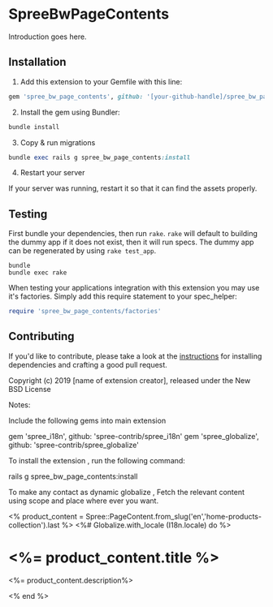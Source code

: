 # SpreeBwPageContents

Introduction goes here.

## Installation

1. Add this extension to your Gemfile with this line:
  ```ruby
  gem 'spree_bw_page_contents', github: '[your-github-handle]/spree_bw_page_contents'
  ```

2. Install the gem using Bundler:
  ```ruby
  bundle install
  ```

3. Copy & run migrations
  ```ruby
  bundle exec rails g spree_bw_page_contents:install
  ```

4. Restart your server

  If your server was running, restart it so that it can find the assets properly.

## Testing

First bundle your dependencies, then run `rake`. `rake` will default to building the dummy app if it does not exist, then it will run specs. The dummy app can be regenerated by using `rake test_app`.

```shell
bundle
bundle exec rake
```

When testing your applications integration with this extension you may use it's factories.
Simply add this require statement to your spec_helper:

```ruby
require 'spree_bw_page_contents/factories'
```


## Contributing

If you'd like to contribute, please take a look at the
[instructions](CONTRIBUTING.md) for installing dependencies and crafting a good
pull request.

Copyright (c) 2019 [name of extension creator], released under the New BSD License



Notes:

Include the following gems into main extension

gem 'spree_i18n', github: 'spree-contrib/spree_i18n'
gem 'spree_globalize', github: 'spree-contrib/spree_globalize'



To install the extension , run the following command:


rails g spree_bw_page_contents:install


To make any contact as dynamic globalize , Fetch the relevant content using scope and place where ever you want.


<% product_content = Spree::PageContent.from_slug('en','home-products-collection').last %>
<%# Globalize.with_locale (I18n.locale) do %> 
  <h1><%= product_content.title %></h1>
  <p><%= product_content.description%></p>
<% end %>